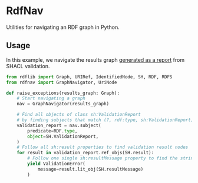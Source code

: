 # RdfNav

Utilities for navigating an RDF graph in Python.

## Usage

In this example, we navigate the results graph [generated as a report](https://www.w3.org/TR/shacl/#validation-report) from SHACL validation.

```python
from rdflib import Graph, URIRef, IdentifiedNode, SH, RDF, RDFS
from rdfnav import GraphNavigator, UriNode

def raise_exceptions(results_graph: Graph):
    # Start navigating a graph
    nav = GraphNavigator(results_graph)

    # Find all objects of class sh:ValidationReport
    # by finding subjects that match (?, rdf:type, sh:ValidationReport) 
    validation_report = nav.subject(
        predicate=RDF.type,
        object=SH.ValidationReport,
    )
    # Follow all sh:result properties to find validation result nodes
    for result in validation_report.ref_objs(SH.result):
        # Follow one single sh:resultMessage property to find the string message for this result
        yield ValidationError(
            message=result.lit_obj(SH.resultMessage)
        )

```
